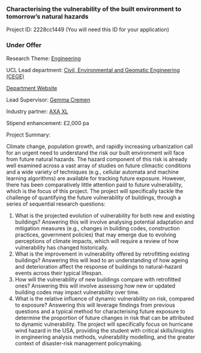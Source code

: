 ### Characterising the vulnerability of the built environment to tomorrow’s natural hazards

Project ID: 2228cc1449
(You will need this ID for your application)

### Under Offer

Research Theme: [Engineering](../themes/engineering.md)

UCL Lead department: [Civil, Environmental and Geomatic Engineering (CEGE)](../departments/civil-environmental-and-geomatic-engineering.md)

[Department Website](https://www.ucl.ac.uk/civil-environmental-geomatic-engineering)

Lead Supervisor: [Gemma Cremen](https://profiles.ucl.ac.uk/74061)

Industry partner: [AXA XL](https://axaxl.com/ )

Stipend enhancement: £2,000 pa

Project Summary:

Climate change, population growth, and rapidly increasing urbanization call for an urgent need to understand the risk our built environment will face from future natural hazards. The hazard component of this risk is already well examined across a vast array of studies on future climactic conditions and a wide variety of techniques (e.g., cellular automata and machine learning algorithms) are available for tracking future exposure. However, there has been comparatively little attention paid to future vulnerability, which is the focus of this project.  The project will specifically tackle the challenge of quantifying the future vulnerability of buildings, through a series of sequential research questions: 
1.	What is the projected evolution of vulnerability for both new and existing buildings? Answering this will involve analysing potential adaptation and mitigation measures (e.g., changes in building codes, construction practices, government policies) that may emerge due to evolving perceptions of climate impacts, which will require a review of how vulnerability has changed historically. 
2.	What is the improvement in vulnerability offered by retrofitting existing buildings?  Answering this will lead to an understanding of how ageing and deterioration affect the response of buildings to natural-hazard events across their typical lifespan. 
3.	How will the vulnerability of new buildings compare with retrofitted ones? Answering this will involve assessing how new or updated building codes may impact vulnerability over time. 
4.	What is the relative influence of dynamic vulnerability on risk, compared to exposure? Answering this will leverage findings from previous questions and a typical method for characterising future exposure to determine the proportion of future changes in risk that can be attributed to dynamic vulnerability. 
The project will specifically focus on hurricane wind hazard in the USA, providing the student with critical skills/insights in engineering analysis methods, vulnerability modelling, and the greater context of disaster-risk management policymaking.
